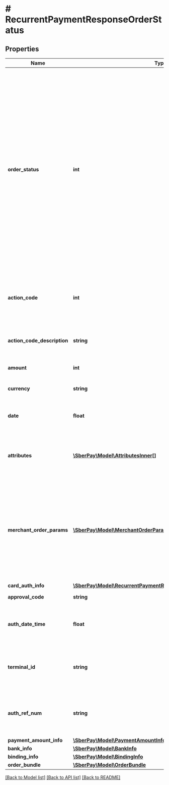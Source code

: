 # # RecurrentPaymentResponseOrderStatus

## Properties

Name | Type | Description | Notes
------------ | ------------- | ------------- | -------------
**order_status** | **int** | По значению этого параметра определяется состояние заказа в платёжном шлюзе. Отсутствует, если заказ не был найден. Возможны следующие значения:   * &#x60;0&#x60; &#x3D; заказ зарегистрирован, но не оплачен;   * &#x60;1&#x60; &#x3D; сумма захолдирована (для двухстадийного сценария);   * &#x60;2&#x60; &#x3D; проведена полная авторизация суммы заказа / создана подписка СБП;   * &#x60;3&#x60; &#x3D; авторизация отменена;   * &#x60;4&#x60; &#x3D; по заказу была проведена операция возврата;   * &#x60;5&#x60; &#x3D; инициирована аутентификация через ACS Банка-эмитента;   * &#x60;6&#x60; &#x3D; авторизация отклонена. | [optional]
**action_code** | **int** | Код ответа платёжного шлюза - цифровое обозначение результата, к которому привело обращение со стороны Клиента | [optional]
**action_code_description** | **string** | Расшифровка кода ответа на языке, переданном в параметре запроса language | [optional]
**amount** | **int** | Сумма операции в минимальных единицах валюты | [optional]
**currency** | **string** | Цифровой код валюты операции ISO-4217 | [optional]
**date** | **float** | Дата и время регистрации заказа в формате UNIX-времени (POSIX-времени) | [optional]
**attributes** | [**\SberPay\Model\AttributesInner[]**](AttributesInner.md) | Дополнительные параметры заказа со стороны ПШ. Элемент присутствует в ответе, если заказ успешно создался | [optional]
**merchant_order_params** | [**\SberPay\Model\MerchantOrderParamsInner[]**](MerchantOrderParamsInner.md) | Дополнительные параметры заказа со стороны Клиента. Элемент присутствует в ответе, если при создании заказа содержатся дополнительные параметры блока jsonParams, каждый возвращаемый параметр представлен в отдельном блоке merchantOrderParams | [optional]
**card_auth_info** | [**\SberPay\Model\RecurrentPaymentResponseOrderStatusCardAuthInfo**](RecurrentPaymentResponseOrderStatusCardAuthInfo.md) |  | [optional]
**approval_code** | **string** | Код авторизации платежа | [optional]
**auth_date_time** | **float** | Дата и время авторизации в Банке-эквайрере в формате UNIX-времени (POSIX-времени) | [optional]
**terminal_id** | **string** | Идентификатор терминала в платёжном шлюзе Банка-эквайрера, через который осуществлялась оплата | [optional]
**auth_ref_num** | **string** | Ссылочный номер авторизации платежа, который присваивается при регистрации платежа на стороне платёжной системы | [optional]
**payment_amount_info** | [**\SberPay\Model\PaymentAmountInfo**](PaymentAmountInfo.md) |  | [optional]
**bank_info** | [**\SberPay\Model\BankInfo**](BankInfo.md) |  | [optional]
**binding_info** | [**\SberPay\Model\BindingInfo**](BindingInfo.md) |  | [optional]
**order_bundle** | [**\SberPay\Model\OrderBundle**](OrderBundle.md) |  | [optional]

[[Back to Model list]](../../README.md#models) [[Back to API list]](../../README.md#endpoints) [[Back to README]](../../README.md)
